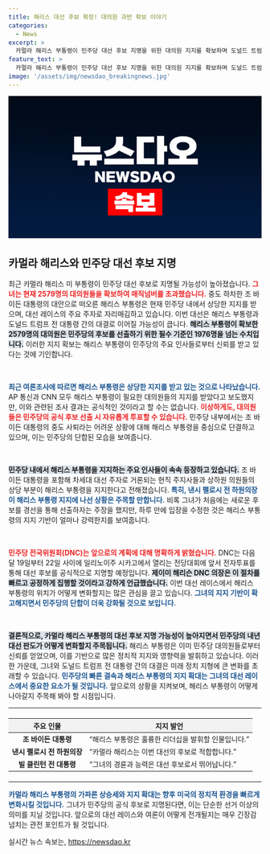 ```yaml
---
title: 해리스 대선 후보 확정! 대의원 과반 확보 이야기
categories:
  - News
excerpt: >
  카멀라 해리스 부통령이 민주당 대선 후보 지명을 위한 대의원 지지를 확보하며 도널드 트럼프와의 맞대결 가능성이 커졌습니다. 조 바이든의 중도 사퇴 이후 민주당 내 결집이 급속도로 이루어지고 있습니다. 클릭하여 그 자세한 내용을 확인하세요!
feature_text: >
  카멀라 해리스 부통령이 민주당 대선 후보 지명을 위한 대의원 지지를 확보하며 도널드 트럼프와의 맞대결 가능성이 커졌습니다. 조 바이든의 중도 사퇴 이후 민주당 내 결집이 급속도로 이루어지고 있습니다. 클릭하여 그 자세한 내용을 확인하세요!
image: '/assets/img/newsdao_breakingnews.jpg'
---
```


<p><img src="/assets/img/newsdao_breakingnews.jpg" alt="ontimetimes 속보" /></p>

<h2 data-ke-size="size26">카멀라 해리스와 민주당 대선 후보 지명</h2>

<p data-ke-size="size16">최근 카멀라 해리스 미 부통령이 민주당 대선 후보로 지명될 가능성이 높아졌습니다. <b><span style="color: #ee2323;">그녀는 현재 2579명의 대의원들을 확보하여 매직넘버를 초과했습니다.</span></b> 중도 하차한 조 바이든 대통령의 대안으로 떠오른 해리스 부통령은 현재 민주당 내에서 상당한 지지를 받으며, 대선 레이스의 주요 주자로 자리매김하고 있습니다. 이번 대선은 해리스 부통령과 도널드 트럼프 전 대통령 간의 대결로 이어질 가능성이 큽니다. <b><span style="background-color: #21538527;">해리스 부통령이 확보한 2579명의 대의원은 민주당의 후보를 선출하기 위한 필수 기준인 1976명을 넘는 수치입니다.</span></b> 이러한 지지 확보는 해리스 부통령이 민주당의 주요 인사들로부터 신뢰를 받고 있다는 것에 기인합니다.</p>

<p data-ke-size="size16">&nbsp;</p>

<p><b><span style="color: #1a5490;">최근 여론조사에 따르면 해리스 부통령은 상당한 지지를 받고 있는 것으로 나타났습니다.</span></b> AP 통신과 CNN 모두 해리스 부통령이 필요한 대의원들의 지지를 받았다고 보도했지만, 이와 관련된 조사 결과는 공식적인 것이라고 할 수는 없습니다. <b><span style="color: #ee2323;">이상하게도, 대의원들은 민주당의 공식 후보 선출 시 자유롭게 투표할 수 있습니다.</span></b> 민주당 내부에서는 조 바이든 대통령의 중도 사퇴라는 어려운 상황에 대해 해리스 부통령을 중심으로 단결하고 있으며, 이는 민주당의 단합된 모습을 보여줍니다.</p></p>

<p data-ke-size="size16">&nbsp;</p>

<p><b><span style="background-color: #21538527;">민주당 내에서 해리스 부통령을 지지하는 주요 인사들이 속속 등장하고 있습니다.</span></b> 조 바이든 대통령을 포함해 차세대 대선 주자로 거론되는 현직 주지사들과 상하원 의원들의 상당 부분이 해리스 부통령을 지지한다고 전해졌습니다. <b><span style="color: #1a5490;">특히, 낸시 펠로시 전 하원의장이 해리스 부통령 지지에 나선 상황은 주목할 만합니다.</span></b> 비록 그녀가 처음에는 새로운 후보를 경선을 통해 선출하자는 주장을 했지만, 하루 만에 입장을 수정한 것은 해리스 부통령의 지지 기반이 얼마나 강력한지를 보여줍니다.</p></p>

<p data-ke-size="size16">&nbsp;</p>

<p><b><span style="color: #ee2323;">민주당 전국위원회(DNC)는 앞으로의 계획에 대해 명확하게 밝혔습니다.</span></b> DNC는 다음 달 19일부터 22일 사이에 일리노이주 시카고에서 열리는 전당대회에 앞서 전자투표를 통해 대선 후보를 공식적으로 지명할 예정입니다. <b><span style="background-color: #21538527;">제이미 해리슨 DNC 의장은 이 절차를 빠르고 공정하게 집행할 것이라고 강하게 언급했습니다.</span></b> 이번 대선 레이스에서 해리스 부통령의 위치가 어떻게 변화할지는 많은 관심을 끌고 있습니다. <b><span style="color: #1a5490;">그녀의 지지 기반이 확고해지면서 민주당의 단합이 더욱 강화될 것으로 보입니다.</span></b></p></p>

<p data-ke-size="size16">&nbsp;</p>

<p><b><span style="background-color: #21538527;">결론적으로, 카멀라 해리스 부통령의 대선 후보 지명 가능성이 높아지면서 민주당의 내년 대선 판도가 어떻게 변화할지 주목됩니다.</span></b> 해리스 부통령은 이미 민주당 대의원들로부터 신뢰를 얻었으며, 이를 기반으로 많은 정치적 지지와 영향력을 발휘하고 있습니다. 이러한 가운데, 그녀와 도널드 트럼프 전 대통령 간의 대결은 미래 정치 지형에 큰 변화를 초래할 수 있습니다. <b><span style="color: #1a5490;">민주당의 빠른 결속과 해리스 부통령의 지지 확대는 그녀의 대선 레이스에서 중요한 요소가 될 것입니다.</span></b> 앞으로의 상황을 지켜보며, 해리스 부통령이 어떻게 나아갈지 주목해 봐야 할 시점입니다.</p> </p>

<hr>

<table style="width: 100%; border-collapse: collapse; margin: 20px 0;">
    <thead>
        <tr>
            <th style="text-align: center; background-color: #f2f2f2;">주요 인물</th>
            <th style="text-align: center; background-color: #f2f2f2;">지지 발언</th>
        </tr>
    </thead>
    <tbody>
        <tr>
            <td style="text-align: center; height: 17px;"><b>조 바이든 대통령</b></td>
            <td>“해리스 부통령은 훌륭한 리더십을 발휘할 인물입니다.”</td>
        </tr>
        <tr>
            <td style="text-align: center; height: 17px;"><b>낸시 펠로시 전 하원의장</b></td>
            <td>“카멀라 해리스는 이번 대선의 후보로 적합합니다.”</td>
        </tr>
        <tr>
            <td style="text-align: center; height: 17px;"><b>빌 클린턴 전 대통령</b></td>
            <td>“그녀의 경륜과 능력은 대선 후보로서 뛰어납니다.”</td>
        </tr>
    </tbody>
</table>

<hr> 

<p><b><span style="color: #1a5490;">카멀라 해리스 부통령의 가파른 상승세와 지지 확대는 향후 미국의 정치적 환경을 빠르게 변화시킬 것입니다.</span></b> 그녀가 민주당의 공식 후보로 지명된다면, 이는 단순한 선거 이상의 의미를 지닐 것입니다. 앞으로의 대선 레이스와 여론이 어떻게 전개될지는 매우 긴장감 넘치는 관전 포인트가 될 것입니다.</p>
실시간 뉴스 속보는, <a href="https://newsdao.kr" rel="dofollow">https://newsdao.kr</a>


